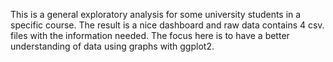 This is a general exploratory analysis for some university students in a specific course. 
The result is a nice dashboard and raw data contains 4 csv. files with the information needed. 
The focus here is to have a better understanding of data using graphs with ggplot2.
